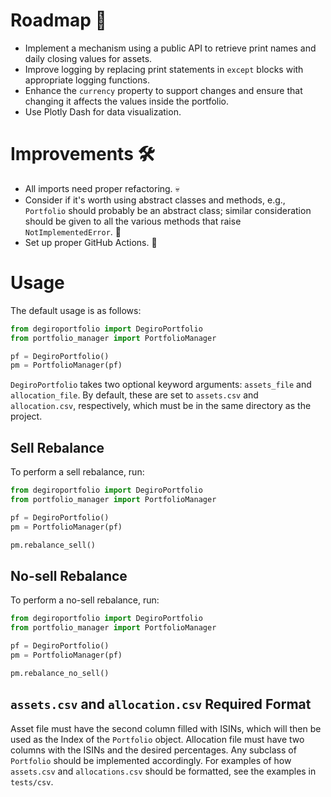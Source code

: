 # Roadmap 🚀
- Implement a mechanism using a public API to retrieve print names and daily closing values for assets.
- Improve logging by replacing print statements in `except` blocks with appropriate logging functions.
- Enhance the `currency` property to support changes and ensure that changing it affects the values inside the portfolio.
- Use Plotly Dash for data visualization.

# Improvements 🛠️
- All imports need proper refactoring. 💀
- Consider if it's worth using abstract classes and methods, e.g., `Portfolio` should probably be an abstract class; similar consideration should be given to all the various methods that raise `NotImplementedError`. 🤔
- Set up proper GitHub Actions. 🦑

# Usage
The default usage is as follows:

```python
from degiroportfolio import DegiroPortfolio
from portfolio_manager import PortfolioManager

pf = DegiroPortfolio()
pm = PortfolioManager(pf)
```

`DegiroPortfolio` takes two optional keyword arguments: `assets_file` and `allocation_file`. By default, these are set to `assets.csv` and `allocation.csv`, respectively, which must be in the same directory as the project.

## Sell Rebalance

To perform a sell rebalance, run:

```python
from degiroportfolio import DegiroPortfolio
from portfolio_manager import PortfolioManager

pf = DegiroPortfolio()
pm = PortfolioManager(pf)

pm.rebalance_sell()
```

## No-sell Rebalance

To perform a no-sell rebalance, run:

```python
from degiroportfolio import DegiroPortfolio
from portfolio_manager import PortfolioManager

pf = DegiroPortfolio()
pm = PortfolioManager(pf)

pm.rebalance_no_sell()
```

## `assets.csv` and `allocation.csv` Required Format

Asset file must have the second column filled with ISINs, which will then be used as the Index of the `Portfolio` object. Allocation file must have two columns with the ISINs and the desired percentages. Any subclass of `Portfolio` should be implemented accordingly. For examples of how `assets.csv` and `allocations.csv` should be formatted, see the examples in `tests/csv`.
